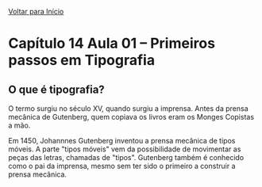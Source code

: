 [Voltar para Início](https://github.com/vinis-moraes/curso-html-css)
# Capítulo 14 Aula 01 – Primeiros passos em Tipografia

## O que é tipografia?

O termo surgiu no século XV, quando surgiu a imprensa. Antes da prensa mecânica de Gutenberg, quem copiava os livros eram os Monges Copistas a mão.

Em 1450, Johannnes Gutenberg inventou a prensa mecânica de tipos móveis. A parte "tipos móveis" vem da possibilidade de movimentar as peças das letras, chamadas de "tipos". Gutenberg também é conhecido como o pai da imprensa, mesmo sem ter sido o primeiro a construir a prensa mecânica.